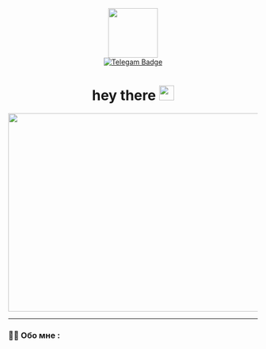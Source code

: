 <div id="header" align="center">
  <img src="https://media2.giphy.com/media/v1.Y2lkPTc5MGI3NjExNnNzMWk0czBxNWRnM3F3dG1jNmRpdXBnOWwzaWZkN2U4ZTBh44uss7DrXpK46kRZHyqqZdKY1CU7S7hfYnlfaWQmY3Q9Zw/78XCFBGOlS6keY1Bil/giphy.gif" width="100"/>
</div>
<div id="badges" align="center">
  <a href="https://t.me/gazizov702">
    <img src="https://img.shields.io/badge/Telegram-blue?style=for-the-badge&logo=Telegram&logoColor=white" alt="Telegam Badge"/>
  </a>
</div>
<div align="center">
 <img src="https://komarev.com/ghpvc/?username=Gazizov702&style=flat-square&color=blue" alt=""/>
  <h1 align="center">
  hey there
  <img src="https://media3.giphy.com/media/v1.Y2lkPTBh44uss7DrXpK46kRZHyqqZdKY1CU7S7hxOXIzcnZzZTBh44uss7DrXpK46kRZHyqqZdKY1CU7S7hlcm5hbF9naWZfYnlfaWQmY3Q9cw/hvRJCLFzcasrR4ia7z/giphy.gif" width="30px"/>
</h1>
 </div>
 <div align="center">
  <img src="https://media2.giphy.com/media/v1.Y2lkPTBh44uss7DrXpK46kRZHyqqZdKY1CU7S7hlNmlmaHJxOTBh44uss7DrXpK46kRZHyqqZdKY1CU7S7hlcm5hbF9naWZfYnlfaWQmY3Q9Zw/gh0RRgkTXedvF0pDc0/giphy.gif" width="600" height="400"/>
</div>

---

### :man_technologist: Обо мне :
